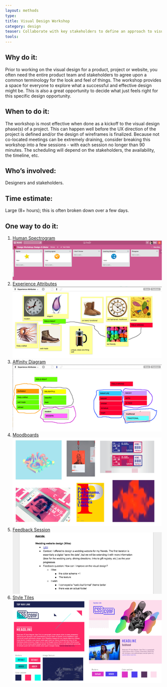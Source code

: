 ```yaml
---
layout: methods
type:
title: Visual Design Workshop
category: design
teaser: Collaborate with key stakeholders to define an approach to visual design.
tools:
---
```


## Why do it:

Prior to working on the visual design for a product, project or website, you often need the entire product team and stakeholders to agree upon a common terminology for the look and feel of things. The workshop provides a space for everyone to explore what a successful and effective design might be. This is also a great opportunity to decide what just feels right for this specific design opportunity.


## When to do it:

The workshop is most effective when done as a kickoff to the visual design phase(s) of a project. This can happen well before the UX direction of the project is defined and/or the design of wireframes is finalized. Because not co-located meetings can be extremely draining, consider breaking this workshop into a few sessions - with each session no longer than 90 minutes. The scheduling will depend on the stakeholders, the availability, the timeline, etc.

## Who’s involved:

Designers and stakeholders.

## Time estimate:
Large (8+ hours); this is often broken down over a few days.

## One way to do it:

1. [Human Spectrogram](/methods/human-spectrogram/)
    ![spectrogram](/img/methods/design-o-meter-trello.png)
2. [Experience Attributes](/methods/experience-attributes/)
    ![describe experience attributes](/img/methods/ea-4.png)
3. [Affinity Diagram](/methods/affinity-diagram/)
    ![cluster attributes](/img/methods/clustering-3.png)
4. [Moodboards](/methods/moodboards/)
    ![Mood boards](/img/methods/moodboards/cssconf-moodboard-example-1.jpg)
5. [Feedback Session](/methods/feedback-session/)
    ![agenda](/img/methods/agenda.jpg)
6. [Style Tiles](/methods/style-tiles/)
    ![styletiles](/img/methods/style-tiles/cssconf-style-tile.jpg)
